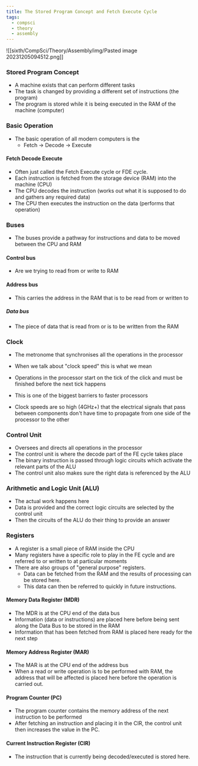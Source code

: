 ```yaml
---
title: The Stored Program Concept and Fetch Execute Cycle
tags:
  - compsci
  - theory
  - assembly
---
```

![[sixth/CompSci/Theory/Assembly/img/Pasted image 20231205094512.png]]


### Stored Program Concept

- A machine exists that can perform different tasks
- The task is changed by providing a different set of instructions (the program)
- The program is stored while it is being executed in the RAM of the machine (computer)

### Basic Operation

- The basic operation of all modern computers is the
	- Fetch -> Decode -> Execute

#### Fetch Decode Execute

- Often just called the Fetch Execute cycle or FDE cycle.
- Each instruction is fetched from the storage device (RAM) into the machine (CPU)
- The CPU decodes the instruction (works out what it is supposed to do and gathers any required data)
- The CPU then executes the instruction on the data (performs that operation)



### Buses

- The buses provide a pathway for instructions and data to be moved between the CPU and RAM

#### Control bus

- Are we trying to read from or write to RAM

#### Address bus

- This carries the address in the RAM that is to be read from or written to

##### Data bus

- The piece of data that is read from or is to be written from the RAM

### Clock

- The metronome that synchronises all the operations in the processor
- When we talk about "clock speed" this is what we mean

- Operations in the processor start on the tick of the click and must be finished before the next tick happens
- This is one of the biggest barriers to faster processors
- Clock speeds are so high (4GHz+) that the electrical signals that pass between components don't have time to propagate from one side of the processor to the other


### Control Unit

- Oversees and directs all operations in the processor
- The control unit is where the decode part of the FE cycle takes place
- The binary instruction is passed through logic circuits which activate the relevant parts of the ALU
- The control unit also makes sure the right data is referenced by the ALU


### Arithmetic and Logic Unit (ALU)

- The actual work happens here
- Data is provided and the correct logic circuits are selected by the control unit
- Then the circuits of the ALU do their thing to provide an answer


### Registers

- A register is a small piece of RAM inside the CPU
- Many registers have a specific role to play in the FE cycle and are referred to or written to at particular moments
- There are also groups of "general purpose" registers.
	- Data can be fetched from the RAM and the results of processing can be stored here.
	- This data can then be referred to quickly in future instructions.

#### Memory Data Register (MDR)

- The MDR is at the CPU end of the data bus
- Information (data or instructions) are placed here before being sent along the Data Bus to be stored in the RAM
- Information that has been fetched from RAM is placed here ready for the next step

#### Memory Address Register (MAR)

- The MAR is at the CPU end of the address bus
- When a read or write operation is to be performed with RAM, the address that will be affected is placed here before the operation is carried out.

#### Program Counter (PC)

- The program counter contains the memory address of the next instruction to be performed
- After fetching an instruction and placing it in the CIR, the control unit then increases the value in the PC.

#### Current Instruction Register (CIR)

- The instruction that is currently being decoded/executed is stored here.


 